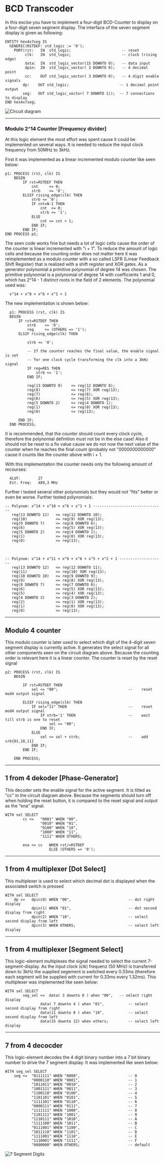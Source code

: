 # BCD Transcoder

In this excise you have to implement a four-digit BCD-Counter to display on a four-digit seven segment display.
The interface of the seven segment display is given as following:
  
    ENTITY hex4x7seg IS
      GENERIC(RSTDEF: std_logic := '0');
        PORT(rst:   IN  std_logic;                       -- reset
             clk:   IN  std_logic;                       -- clock (rising edge)
             data:  IN  std_logic_vector(15 DOWNTO 0);   -- data input
             dpin:  IN  std_logic_vector( 3 DOWNTO 0);   -- 4 decimal point
             cc:    OUT std_logic_vector( 3 DOWNTO 0);   -- 4 digit enable signals
            dp:    OUT std_logic;                       -- 1 decimal point output
            seg:   OUT std_logic_vector( 7 DOWNTO 1));  -- 7 connections to display
    END hex4x7seg;
    
![Circuit diagram](../src/task_1/circuit-diagram.png) 

---
### Modulo 2^14 Counter [Frequency divider]
At this logic element the most effort was spent cause it could be implemented on several ways.
It is needed to reduce the input clock frequency from 50MHz to 3kHz.

First it was implemented as a linear incremented modulo counter like seen below:

    p1: PROCESS (rst, clk) IS
        BEGIN
            IF rst=RSTDEF THEN
                cnt     <= 0;
                strb    <= '0';
            ELSIF rising_edge(clk) THEN
                strb <= '0';
                IF cnt=N-1 THEN
                    cnt  <= 0;
                    strb <= '1';
                ELSE
                    cnt <= cnt + 1;
                END IF;
            END IF;
    END PROCESS p1;
    
  The seen code works fine but needs a lot of logic cells cause the order of the counter is linear incremented with "i + 1".
  To reduce the amount of logic cells and because the counting order does not matter here it was reimplemented as a modulo counter with a so called LSFR (Linear Feedback Shift Register) that is realized with a shift register and XOR gates. As a generator polynomial a primitive polynomial of degree 14 was chosen. The primitive polynomial is a polynomial of degree 14 with coefficients 1 and 0, which has 2^14 - 1 distinct roots in the field of 2 elements. The polynomial used was: 
  
      x^14 + x^8 + x^6 + x^1 + 1
  
  The new implementation is shown below:
  
      p1: PROCESS (rst, clk) IS
      BEGIN
          IF rst=RSTDEF THEN
              strb    <= '0';
              reg     <= (OTHERS => '1');
          ELSIF rising_edge(clk) THEN
              
              strb <= '0';
              
              -- If the counter reaches the final value, the enable signal is set
              -- for one clock cycle transforming the clk into a 3kHz signal
              IF reg=RES THEN
                  strb <= '1';                    
              END IF;
         
              reg(13 DOWNTO 9)    <= reg(12 DOWNTO 8);
              reg(8)              <= reg(7) XOR reg(13);
              reg(7)              <= reg(6);
              reg(6)              <= reg(5) XOR reg(13);
              reg(5 DOWNTO 2)     <= reg(4 DOWNTO 1);
              reg(1)              <= reg(0) XOR reg(13);
              reg(0)              <= reg(13);
              
          END IF;
      END PROCESS;

  It is recommended, that the counter should count every clock cycle, therefore the polynomial definition must not be in the else case! 
  Also it should not be reset to a fix value cause we do not now the next value of the counter when he reaches the final count (probably not 
  "0000000000000" cause it counts like the counter above with i + 1.
  
  With this implementation the counter needs only the following amount of recourses:
  
      4LUT:        27
      Est. Freq:   489,3 MHz
      
  Further i tested several other polynomials but they would not "fits" better or even be worse. Further tested polynomials:
    
    -- Polynom: x^14 + x^10 + x^6 + x^1 + 1 --------------------------------
       reg(13 DOWNTO 11)   <= reg(12 DOWNTO 10);
       reg(10)             <= reg(9) XOR reg(13);
       reg(9 DOWNTO 7)     <= reg(8 DOWNTO 6);
       reg(6)              <= reg(5) XOR reg(13);
       reg(5 DOWNTO 2)     <= reg(4 DOWNTO 1);
       reg(1)              <= reg(0) XOR reg(13);
       reg(0)              <= reg(13);
  <br>
  
    -- Polynom: x^14 + x^11 + x^9 + x^6 + x^5 + x^2 + 1 --------------------
       reg(13 DOWNTO 12)   <= reg(12 DOWNTO 11);
       reg(11)             <= reg(10) XOR reg(13);
       reg(10 DOWNTO 10)   <= reg(9 DOWNTO 9);
       reg(9)              <= reg(8) XOR reg(13);
       reg(8 DOWNTO 7)     <= reg(7 DOWNTO 6);
       reg(6)              <= reg(5) XOR reg(13);
       reg(5)              <= reg(4) XOR reg(13);
       reg(4 DOWNTO 3)     <= reg(3 DOWNTO 2);
       reg(2)              <= reg(1) XOR reg(13);
       reg(1)              <= reg(0) XOR reg(13);
       reg(0)              <= reg(13);
---
## Modulo 4 counter
This modulo counter is later used to select which digit of the 4-digit seven segment display is 
currently active. It generates the select signal for all other components seen on the circuit diagram above.
Because the counting order is relevant here it is a linear counter. The counter is reset by the reset signal

    p2: PROCESS (rst, clk) IS 
        BEGIN
        
            IF rst=RSTDEF THEN
                sel <= "00";                                --    reset mod4 output signal
    
            ELSIF rising_edge(clk) THEN
                IF sel="11" THEN                            --    reset mod4 output signal
                    IF strb='1' THEN                        --    wait till strb is one to reset
                        sel <= "00";
                    END IF;
                ELSE
                    sel <= sel + strb;                      --    add srb{01,10,11}
                END IF;
            END IF;
    
        END PROCESS;

---
## 1 from 4 dekoder [Phase-Generator]
This decoder sets the enable signal for the active segment. It is titled as "cc" in 
the circuit diagram above. Because the segments should turn off when holding the 
reset button, it is compared to the reset signal and output as the "ena" signal.

    WITH sel SELECT
            cc <=   "0001" WHEN "00",
                    "0010" WHEN "01",
                    "0100" WHEN "10",
                    "1000" WHEN "11",
                    "1111" WHEN OTHERS;
                    
            ena <= cc   WHEN rst/=RSTDEF
                        ELSE (OTHERS => '0');
                    
---
## 1 from 4 multiplexer [Dot Select]
This multiplexer is used to select which decimal dot is displayed when the associated switch is pressed

    WITH sel SELECT
        dp <=   dpin(0) WHEN "00",                          -- dot right display
                dpin(1) WHEN "01",                          -- dot second display from right  
                dpin(2) WHEN "10",                          -- select second display from left
                dpin(3) WHEN OTHERS;                        -- select left display

---
## 1 from 4 multiplexer [Segment Select]
This logic-element multiplexes the signal needed to select the current 7-segment-display. As the input clock (clk) frequenz (50 MHz) is transferred down to 3kHz the supplied segement is switched every 0.33ms (therefore each segment will be supplied with current for 0.33ms every 1.32ms). This multiplexer was implemented like seen below:

    WITH sel SELECT
		    seg_sel <=  data( 3 downto 0 ) when "00",   -- select right display
                    data( 7 downto 4 ) when "01",           -- select second display from right
                    data(11 downto 8 ) when "10",           -- select second display from left
                    data(15 downto 12) when others;         -- select left display

---    
## 7 from 4 decocder
This logic-element decodes the 4 digit binary number into a 7 bit binary number to drive the 7 segment display. It was implemented like seen below:
    
    WITH seg_sel SELECT
        seg <=  "0111111" WHEN "0000",          	        -- 0
                "0000110" WHEN "0001",          	        -- 1
                "1011011" WHEN "0010",          	        -- 2
                "1001111" WHEN "0011",          	        -- 3
                "1100110" WHEN "0100",          	        -- 4
                "1101101" WHEN "0101",          	        -- 5
                "1111101" WHEN "0110",          	        -- 6
                "0000111" WHEN "0111",          	        -- 7
                "1111111" WHEN "1000",          	        -- 8
                "1101111" WHEN "1001",          	        -- 9
                "1110111" WHEN "1010",          	        -- A
                "1111100" WHEN "1011",          	        -- B
                "0111001" WHEN "1100",          	        -- C
                "1011110" WHEN "1101",          	        -- D
                "1111001" WHEN "1110",          	        -- E
                "1110001" WHEN "1111",          	        -- F
                "0000000" WHEN OTHERS;          	        -- default
                
![7 Segment Digits](../src/task_1/7-segment-digits.png)
